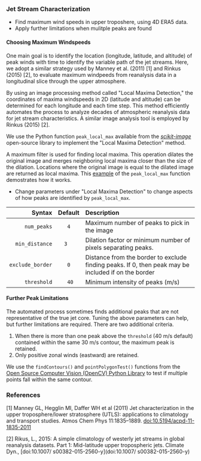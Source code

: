 ### Jet Stream Characterization

- Find maximum wind speeds in upper troposhere, using 4D ERA5 data.
- Apply further limitations when mulitple peaks are found

#### Choosing Maximum Windspeeds

One main goal is to identify the location (longitude, latitude, and altitude) of peak winds with time to identify the variable path of the jet streams.  Here, we adopt a similar strategy used by Manney et al. (2011) [1] and Rinkus (2015) [2], to evaluate maximum windpeeds from reanalysis data in a longitudinal slice through the upper atmosphere. 

By using an image processing method called "Local Maxima Detection," the coordinates of maxima windspeeds in 2D (latitude and altitude) can be determined for each longitude and each time step.  This method efficiently automates the process to analyze decades of atmospheric reanalysis data for jet stream characteristics. A similar image analysis tool is employed by Rinkus (2015) [2].

We use the Python function `peak_local_max` available from the [*scikit-image*](https://scikit-image.org/) open-source library to implement the "Local Maxima Detection" method.

A maximum filter is used for finding local maxima. This operation dilates the original image and merges neighboring local maxima closer than the size of the dilation. Locations where the original image is equal to the dilated image are returned as local maxima. This [example](https://scikit-image.org/docs/dev/auto_examples/segmentation/plot_peak_local_max.html) of the `peak_local_max` function demostrates how it works.

- Change parameters under "Local Maxima Detection" to change aspects of how peaks are identified by `peak_local_max`.

| Syntax | Default | Description |
|-----------:|:--------:|:-----------|
| `num_peaks` | `   4   ` | Maximum number of peaks to pick in the image |
| `min_distance` | `  3    ` | Dilation factor or minimum number of pixels separating peaks. |
| `exclude_border` | `   0   ` | Distance from the border to exclude finding peaks.  If 0, then peak may be included if on the border |
| `threshold` | `   40  ` | Minimum intensity of peaks (m/s) |

#### Further Peak Limitations

The automated process sometimes finds additional peaks that are not representative of the true jet core. Tuning the above parameters can help, but further limitations are required.  There are two additional criteria.

1. When there is more than one peak above the `threshold` (40 m/s default) contained within the same 30 m/s contour, the maximum peak is retained.  
2. Only positive zonal winds (eastward) are retained.

We use the `findContours()` and `pointPolygonTest()` functions from the [Open Source Computer Vision (OpenCV) Python Library](https://docs.opencv.org/master/) to test if multiple points fall within the same contour.

### References

[1] Manney GL, Hegglin MI, Daffer WH et al (2011) Jet characterization in the upper troposphere/lower stratosphere (UTLS): applications to climatology and transport studies. Atmos Chem Phys 11:1835–1889. [doi:10.5194/acpd-11-1835-2011](doi:10.5194/acpd-11-1835-2011)

[2] Rikus, L., 2015: A simple climatology of westerly jet streams in global reanalysis datasets. Part 1: Mid-latitude upper tropospheric jets. Climate Dyn., [doi:10.1007/ s00382-015-2560-y](doi:10.1007/ s00382-015-2560-y)
